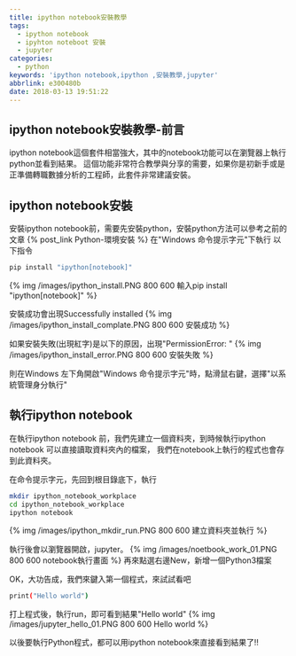 ```yaml
---
title: ipython notebook安裝教學
tags:
  - ipython notebook
  - ipyhton noteboot 安裝
  - jupyter
categories:
  - python
keywords: 'ipython notebook,ipython ,安裝教學,jupyter'
abbrlink: e300480b
date: 2018-03-13 19:51:22
---
```



## ipython notebook安裝教學-前言
ipython notebook這個套件相當強大，其中的notebook功能可以在瀏覽器上執行python並看到結果。
這個功能非常符合教學與分享的需要，如果你是初新手或是正準備轉職數據分析的工程師，此套件非常建議安裝。 

## ipython notebook安裝
安裝ipython notebook前，需要先安裝python，安裝python方法可以參考之前的文章
{% post_link Python-環境安裝 %}
在"Windows 命令提示字元"下執行 以下指令
``` bash
pip install "ipython[notebook]"
```
{% img /images/ipython_install.PNG 800 600 輸入pip install "ipython[notebook]"  %}

安裝成功會出現Successfully installed
{% img /images/ipython_install_complate.PNG 800 600 安裝成功 %}

如果安裝失敗(出現紅字)是以下的原因，出現"PermissionError: "
{% img /images/ipython_install_error.PNG 800 600 安裝失敗 %}

則在Windows 左下角開啟"Windows 命令提示字元"時，點滑鼠右鍵，選擇"以系統管理身分執行"

## 執行ipython notebook

在執行ipython notebook 前，我們先建立一個資料夾，到時候執行ipython notebook 可以直接讀取資料夾內的檔案，
我們在notebook上執行的程式也會存到此資料夾。

在命令提示字元，先回到根目錄底下，執行
``` bash
mkdir ipython_notebook_workplace
cd ipython_notebook_workplace
ipython notebook
```
{% img /images/ipython_mkdir_run.PNG 800 600 建立資料夾並執行 %}

執行後會以瀏覽器開啟，jupyter。
{% img /images/noetbook_work_01.PNG 800 600 notebook執行畫面 %}
再來點選右邊New，新增一個Python3檔案

OK，大功告成，我們來鍵入第一個程式，來試試看吧
``` bash
print("Hello world")
```
打上程式後，執行run，即可看到結果"Hello world"
{% img /images/jupyter_hello_01.PNG 800 600 Hello world %}

以後要執行Python程式，都可以用ipython notebook來直接看到結果了!!
